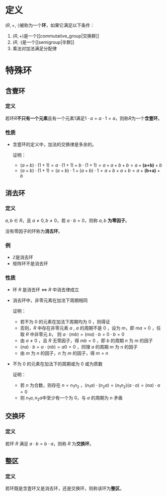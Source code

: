 
# 定义

$(R, +, \cdot)$被称为一个**环**，如果它满足以下条件：

1. $(R, +)$是一个[[commutative_group|交换群]]
2. $(R, \cdot)$是一个[[semigroup|半群]]
3. 乘法对加法满足分配律

# 特殊环

## 含壹环

### 定义

若环$R$**不只有一个元素**且有一个元素$1$满足$1 \cdot a = a \cdot 1 = a$，则称$R$为一个**含壹环**。

### 性质

- 含壹环的定义中，加法的交换律是多余的。

  证明：
  - $(a+b)\cdot(1+1)=a\cdot(1+1)+b\cdot(1+1)=a+a+b+b=a+\textbf{(a+b)}+b$
  - $(a+b)\cdot(1+1)=(a+b)\cdot1+(a+b)\cdot1=a+b+a+b=a+\textbf{(b+a)}+b$

## 消去环

### 定义

$a,b\in R$，且 $a\neq 0, b\neq 0$，若 $a\cdot b=0$，则称 $a,b$ **为零因子**。

没有零因子的环称为**消去环**。

### 例

- $\mathbb{Z}$是消去环
- 矩阵环不是消去环

### 性质

- 环 $R$ 是消去环 $\iff$ $R$ 中消去律成立
- 消去环中，非零元素在加法下周期相同

  证明：
  - 若不为 $0$ 的元素在加法下周期均为 $0$ ，则得证
  - 否则，$R$ 中存在非零元素 $a$ , $a$ 的周期不是 $0$ ，设为 $m$，即 $ma=0$ ，任取 $R$ 中非零元 $b$，
    则 $a\cdot (mb)=(ma)\cdot b=0\cdot b=0$
  - 由 $a \ne 0$ ，且 $R$ 无零因子，得 $mb=0$ ，即 $b$ 的周期 $n$ 为 $m$ 的因子
  - $(na) \cdot b = a \cdot (nb) = a0 = 0$ ，同理 $a$ 的周期 $m$ 为 $n$ 的因子
  - 由 $m$ 为 $n$ 的因子，$n$ 为 $m$ 的因子，得 $m=n$
- 不为 $0$ 的元素在加法下的周期或为 $0$ 或为质数

  证明：
  - 若 $n$ 为合数，则存在 $n=n_1n_2$ ，$(n_1a)\cdot(n_2a)=(n_1n_2)(a\cdot a)=(na)\cdot a=0$
  - 则 $n_1a,n_2a$中至少有一个为 $0$，与 $a$ 的周期为 $n$ 矛盾

## 交换环

### 定义

若环 $R$ 满足 $a\cdot b=b\cdot a$，则称 $R$ 为**交换环**。

## 整区

### 定义

若环既是含壹环又是消去环，还是交换环，则称该环为**整区**。
